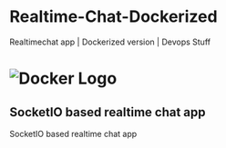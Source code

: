 # Realtime-Chat-Dockerized
 Realtimechat app | Dockerized version | Devops Stuff

# ![Docker Logo](https://upload.wikimedia.org/wikipedia/en/thumb/f/f4/Docker_logo.svg/242px-Docker_logo.svg.png)

## SocketIO based realtime chat app
SocketIO based realtime chat app
